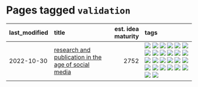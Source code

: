 # Pages tagged `validation`

|last_modified|title|est. idea maturity|tags
|:---|:---|---:|:---|
|2022-10-30|[research and publication in the age of social media](../research-and-social.md)|2752|[![](https://img.shields.io/badge/tag-arxiv-2c91b4)](../tags/arxiv.md) [![](https://img.shields.io/badge/tag-citation-d2ea1b)](../tags/citation.md) [![](https://img.shields.io/badge/tag-corrections-dce8fa)](../tags/corrections.md) [![](https://img.shields.io/badge/tag-credit-82f36e)](../tags/credit.md) [![](https://img.shields.io/badge/tag-curation-ac8815)](../tags/curation.md) [![](https://img.shields.io/badge/tag-discoverability-161a53)](../tags/discoverability.md) [![](https://img.shields.io/badge/tag-discussion-5fba1d)](../tags/discussion.md) [![](https://img.shields.io/badge/tag-feed-b3194)](../tags/feed.md) [![](https://img.shields.io/badge/tag-git-34720)](../tags/git.md) [![](https://img.shields.io/badge/tag-git-34720)](../tags/git.md) [![](https://img.shields.io/badge/tag-historyofscience-db71cb)](../tags/historyofscience.md) [![](https://img.shields.io/badge/tag-mastodon-71e862)](../tags/mastodon.md) [![](https://img.shields.io/badge/tag-openreview-ad342b)](../tags/openreview.md) [![](https://img.shields.io/badge/tag-paperswithcode-a3a5e9)](../tags/paperswithcode.md) [![](https://img.shields.io/badge/tag-platform-a682e)](../tags/platform.md) [![](https://img.shields.io/badge/tag-publication-e3be61)](../tags/publication.md) [![](https://img.shields.io/badge/tag-reproducibility-1661bc)](../tags/reproducibility.md) [![](https://img.shields.io/badge/tag-research-296bb1)](../tags/research.md) [![](https://img.shields.io/badge/tag-retractions-606780)](../tags/retractions.md) [![](https://img.shields.io/badge/tag-search-9a9fc4)](../tags/search.md) [![](https://img.shields.io/badge/tag-socialmedia-82f6b0)](../tags/socialmedia.md) [![](https://img.shields.io/badge/tag-stackoverflow-7a169c)](../tags/stackoverflow.md) [![](https://img.shields.io/badge/tag-subscription-254eb)](../tags/subscription.md) [![](https://img.shields.io/badge/tag-transparency-fde018)](../tags/transparency.md) [![](https://img.shields.io/badge/tag-twitter-d3fceb)](../tags/twitter.md) [![](https://img.shields.io/badge/tag-validation-e13c2b)](../tags/validation.md)|